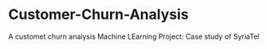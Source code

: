# Customer-Churn-Analysis
A customet churn analysis Machine LEarning Project: Case study of SyriaTel
